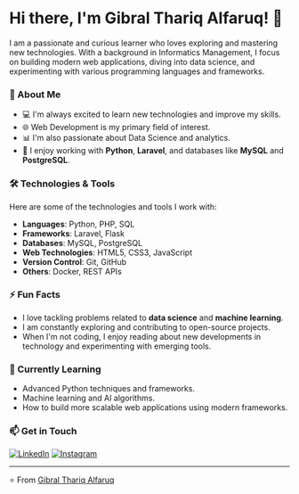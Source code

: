 # Hi there, I'm Gibral Thariq Alfaruq! 👋

I am a passionate and curious learner who loves exploring and mastering new technologies. With a background in Informatics Management, I focus on building modern web applications, diving into data science, and experimenting with various programming languages and frameworks.

### 🚀 About Me
- 💻 I'm always excited to learn new technologies and improve my skills.
- 🌐 Web Development is my primary field of interest.
- 📊 I'm also passionate about Data Science and analytics.
- 🔧 I enjoy working with **Python**, **Laravel**, and databases like **MySQL** and **PostgreSQL**.

### 🛠️ Technologies & Tools
Here are some of the technologies and tools I work with:

- **Languages**: Python, PHP, SQL
- **Frameworks**: Laravel, Flask
- **Databases**: MySQL, PostgreSQL
- **Web Technologies**: HTML5, CSS3, JavaScript
- **Version Control**: Git, GitHub
- **Others**: Docker, REST APIs

### ⚡️ Fun Facts
- I love tackling problems related to **data science** and **machine learning**.
- I am constantly exploring and contributing to open-source projects.
- When I'm not coding, I enjoy reading about new developments in technology and experimenting with emerging tools.

### 🌱 Currently Learning
- Advanced Python techniques and frameworks.
- Machine learning and AI algorithms.
- How to build more scalable web applications using modern frameworks.

### 📫 Get in Touch
[![LinkedIn](https://img.shields.io/badge/LinkedIn-0077B5?style=for-the-badge&logo=linkedin&logoColor=white)](https://www.linkedin.com/in/gibral-thariq-alfaruq-086280295/)
[![Instagram](https://img.shields.io/badge/Instagram-E4405F?style=for-the-badge&logo=instagram&logoColor=white)](https://www.instagram.com/thrzzr/)

---

⭐️ From [Gibral Thariq Alfaruq](https://github.com/todyandtod)

